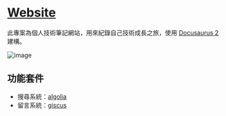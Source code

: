 # [Website](kai-tect-notes.vercel.app/)

此專案為個人技術筆記網站，用來紀錄自己技術成長之旅，使用 [Docusaurus 2](https://docusaurus.io/) 建構。

![image](https://img.onl/VPkoZi)

## 功能套件

- 搜尋系統：[algolia](https://www.algolia.com/)
- 留言系統：[giscus](https://giscus.app/zh-TW)

